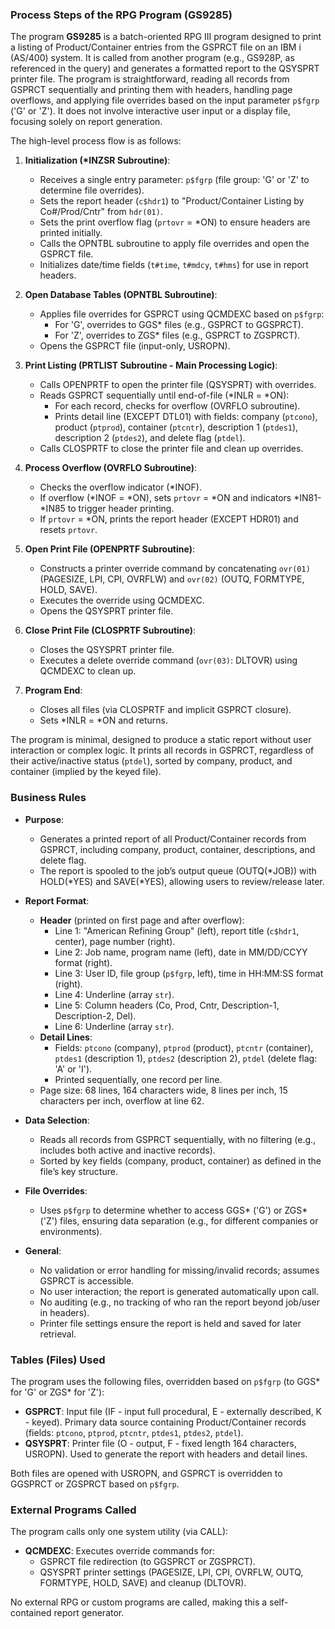 ### Process Steps of the RPG Program (GS9285)

The program **GS9285** is a batch-oriented RPG III program designed to print a listing of Product/Container entries from the GSPRCT file on an IBM i (AS/400) system. It is called from another program (e.g., GS928P, as referenced in the query) and generates a formatted report to the QSYSPRT printer file. The program is straightforward, reading all records from GSPRCT sequentially and printing them with headers, handling page overflows, and applying file overrides based on the input parameter `p$fgrp` ('G' or 'Z'). It does not involve interactive user input or a display file, focusing solely on report generation.

The high-level process flow is as follows:

1. **Initialization (*INZSR Subroutine)**:
   - Receives a single entry parameter: `p$fgrp` (file group: 'G' or 'Z' to determine file overrides).
   - Sets the report header (`c$hdr1`) to "Product/Container Listing by Co#/Prod/Cntr" from `hdr(01)`.
   - Sets the print overflow flag (`prtovr` = *ON) to ensure headers are printed initially.
   - Calls the OPNTBL subroutine to apply file overrides and open the GSPRCT file.
   - Initializes date/time fields (`t#time`, `t#mdcy`, `t#hms`) for use in report headers.

2. **Open Database Tables (OPNTBL Subroutine)**:
   - Applies file overrides for GSPRCT using QCMDEXC based on `p$fgrp`:
     - For 'G', overrides to GGS* files (e.g., GSPRCT to GGSPRCT).
     - For 'Z', overrides to ZGS* files (e.g., GSPRCT to ZGSPRCT).
   - Opens the GSPRCT file (input-only, USROPN).

3. **Print Listing (PRTLIST Subroutine - Main Processing Logic)**:
   - Calls OPENPRTF to open the printer file (QSYSPRT) with overrides.
   - Reads GSPRCT sequentially until end-of-file (*INLR = *ON):
     - For each record, checks for overflow (OVRFLO subroutine).
     - Prints detail line (EXCEPT DTL01) with fields: company (`ptcono`), product (`ptprod`), container (`ptcntr`), description 1 (`ptdes1`), description 2 (`ptdes2`), and delete flag (`ptdel`).
   - Calls CLOSPRTF to close the printer file and clean up overrides.

4. **Process Overflow (OVRFLO Subroutine)**:
   - Checks the overflow indicator (*INOF).
   - If overflow (*INOF = *ON), sets `prtovr` = *ON and indicators *IN81-*IN85 to trigger header printing.
   - If `prtovr` = *ON, prints the report header (EXCEPT HDR01) and resets `prtovr`.

5. **Open Print File (OPENPRTF Subroutine)**:
   - Constructs a printer override command by concatenating `ovr(01)` (PAGESIZE, LPI, CPI, OVRFLW) and `ovr(02)` (OUTQ, FORMTYPE, HOLD, SAVE).
   - Executes the override using QCMDEXC.
   - Opens the QSYSPRT printer file.

6. **Close Print File (CLOSPRTF Subroutine)**:
   - Closes the QSYSPRT printer file.
   - Executes a delete override command (`ovr(03)`: DLTOVR) using QCMDEXC to clean up.

7. **Program End**:
   - Closes all files (via CLOSPRTF and implicit GSPRCT closure).
   - Sets *INLR = *ON and returns.

The program is minimal, designed to produce a static report without user interaction or complex logic. It prints all records in GSPRCT, regardless of their active/inactive status (`ptdel`), sorted by company, product, and container (implied by the keyed file).

### Business Rules

- **Purpose**:
  - Generates a printed report of all Product/Container records from GSPRCT, including company, product, container, descriptions, and delete flag.
  - The report is spooled to the job’s output queue (OUTQ(*JOB)) with HOLD(*YES) and SAVE(*YES), allowing users to review/release later.

- **Report Format**:
  - **Header** (printed on first page and after overflow):
    - Line 1: "American Refining Group" (left), report title (`c$hdr1`, center), page number (right).
    - Line 2: Job name, program name (left), date in MM/DD/CCYY format (right).
    - Line 3: User ID, file group (`p$fgrp`, left), time in HH:MM:SS format (right).
    - Line 4: Underline (array `str`).
    - Line 5: Column headers (Co, Prod, Cntr, Description-1, Description-2, Del).
    - Line 6: Underline (array `str`).
  - **Detail Lines**:
    - Fields: `ptcono` (company), `ptprod` (product), `ptcntr` (container), `ptdes1` (description 1), `ptdes2` (description 2), `ptdel` (delete flag: 'A' or 'I').
    - Printed sequentially, one record per line.
  - Page size: 68 lines, 164 characters wide, 8 lines per inch, 15 characters per inch, overflow at line 62.

- **Data Selection**:
  - Reads all records from GSPRCT sequentially, with no filtering (e.g., includes both active and inactive records).
  - Sorted by key fields (company, product, container) as defined in the file’s key structure.

- **File Overrides**:
  - Uses `p$fgrp` to determine whether to access GGS* ('G') or ZGS* ('Z') files, ensuring data separation (e.g., for different companies or environments).

- **General**:
  - No validation or error handling for missing/invalid records; assumes GSPRCT is accessible.
  - No user interaction; the report is generated automatically upon call.
  - No auditing (e.g., no tracking of who ran the report beyond job/user in headers).
  - Printer file settings ensure the report is held and saved for later retrieval.

### Tables (Files) Used

The program uses the following files, overridden based on `p$fgrp` (to GGS* for 'G' or ZGS* for 'Z'):

- **GSPRCT**: Input file (IF - input full procedural, E - externally described, K - keyed). Primary data source containing Product/Container records (fields: `ptcono`, `ptprod`, `ptcntr`, `ptdes1`, `ptdes2`, `ptdel`).
- **QSYSPRT**: Printer file (O - output, F - fixed length 164 characters, USROPN). Used to generate the report with headers and detail lines.

Both files are opened with USROPN, and GSPRCT is overridden to GGSPRCT or ZGSPRCT based on `p$fgrp`.

### External Programs Called

The program calls only one system utility (via CALL):

- **QCMDEXC**: Executes override commands for:
  - GSPRCT file redirection (to GGSPRCT or ZGSPRCT).
  - QSYSPRT printer settings (PAGESIZE, LPI, CPI, OVRFLW, OUTQ, FORMTYPE, HOLD, SAVE) and cleanup (DLTOVR).

No external RPG or custom programs are called, making this a self-contained report generator.